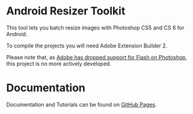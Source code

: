 # Android Resizer Toolkit

This tool lets you batch resize images with Photoshop CS5 and CS 6 for Android.

To compile the projects you will need Adobe Extension Builder 2.

Please note that, as [Adobe has dropped support for Flash on Photoshop](http://blogs.adobe.com/cssdk/2013/09/introducing-html5-extensions.html), this project is no more actively developed.

# Documentation

Documentation and Tutorials can be found on [GitHub Pages](http://marcosecchi.github.io/android_resizer_toolkit/).
